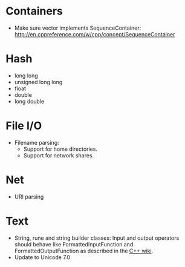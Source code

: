 # Containers
- Make sure vector implements SequenceContainer:
  http://en.cppreference.com/w/cpp/concept/SequenceContainer

# Hash
- long long
- unsigned long long
- float
- double
- long double

# File I/O
- Filename parsing:
    - Support for home directories.
    - Support for network shares.

# Net
- URI parsing

# Text
- String, rune and string builder classes: Input and output operators should
  behave like FormattedInputFunction and FormattedOutputFunction as described in
  the [C++ wiki][1].
- Update to Unicode 7.0

[1]: http://en.cppreference.com/w/cpp/string/basic_string/operator_ltltgtgt
